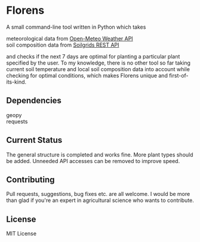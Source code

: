 # Florens

A small command-line tool written in Python which takes

meteorological data from [Open-Meteo Weather API](https://open-meteo.com)\
soil composition data from [Soilgrids REST API](https://rest.isric.org/)

and checks if the next 7 days are optimal for planting a particular plant specified by the user. To my knowledge, there is no other tool so far taking current soil temperature and local soil composition data into account while checking for optimal conditions, which makes Florens unique and first-of-its-kind.

## Dependencies

geopy\
requests

## Current Status

The general structure is completed and works fine. More plant types should be added. Unneeded API accesses can be removed to improve speed.

## Contributing

Pull requests, suggestions, bug fixes etc. are all welcome. I would be more than glad if you're an expert in agricultural science who wants to contribute.

## License

MIT License